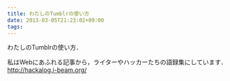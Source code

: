 ```yaml
---
title: わたしのTumblrの使い方
date: 2013-03-05T21:23:02+09:00
tags: 
---
```


わたしのTumblrの使い方．

私はWebにあふれる記事から，ライターやハッカーたちの語録集にしています．  
[http://hackalog\.i\-beam\.org/](http://hackalog.i-beam.org/)

